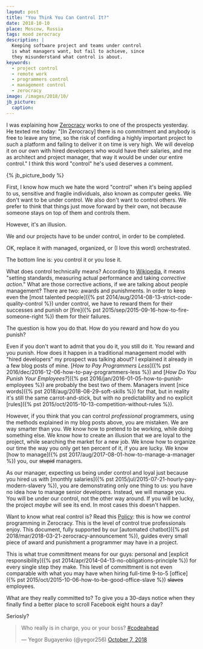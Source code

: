 ```yaml
---
layout: post
title: "You Think You Can Control It?"
date: 2018-10-10
place: Moscow, Russia
tags: mood zerocracy
description: |
  Keeping software project and teams under control
  is what managers want, but fail to achieve, since
  they misunderstand what control is about.
keywords:
  - project control
  - remote work
  - programmers control
  - management control
  - zerocracy
image: /images/2018/10/
jb_picture:
  caption:
---
```


I was explaining how [Zerocracy](https://www.zerocracy.com) works to one of the prospects
yesterday. He texted me today:
"[In Zerocracy] there is no commitment and anybody is free to leave any time,
so the risk of confiding a highly important project to such
a platform and failing to deliver it on time is very high.
We will develop it on our own with hired developers who
would have their salaries, and me as architect and project manager,
that way it would be under our entire control." I think this word "control"
he's used deserves a comment.

<!--more-->

{% jb_picture_body %}

First, I know how much we hate the word "control" when it's being applied to
us, sensitive and fragile individuals, also known as computer geeks. We don't
want to be under control. We also don't want to control others. We prefer
to think that things just move forward by their own, not because someone
stays on top of them and controls them.

However, it's an illusion.

We and our projects have to be under control, in order to be completed.

OK, replace it with managed, organized, or (I love this word) orchestrated.

The bottom line is: you control it or you lose it.

What does control technically means? According to
[Wikipedia](https://en.wikipedia.org/wiki/Control_%28management%29),
it means "setting standards, measuring actual performance and taking _corrective action_."
What are those corrective actions, if we are talking about people management?
There are two: awards and punishments. In order to keep even the
[most talented people]({% pst 2014/aug/2014-08-13-strict-code-quality-control %})
under control, we have to reward them for their successes and
punish or [fire]({% pst 2015/sep/2015-09-16-how-to-fire-someone-right %})
them for their failures.

The question is how you do that. How do you reward and how do you punish?

Even if you don't want to admit that you do it, you still do it. You reward
and you punish. How does it happen in a traditional management model with
"hired developers" my prospect was talking about? I explained it already
in a few blog posts of mine. [_How to Pay Programmers Less_]({% pst 2016/dec/2016-12-06-how-to-pay-programmers-less %})
and [_How Do You Punish Your Employees?_]({% pst 2016/jan/2016-01-05-how-to-punish-employees %})
are probably the best two of them. Managers invent [nice words]({% pst 2018/aug/2018-08-29-soft-skills %})
for that, but in reality it's still the same carrot-and-stick, but with no predictability and
no explicit [rules]({% pst 2015/oct/2015-10-13-competition-without-rules %}).

However, if you think that you can control _professional_ programmers,
using the methods explained in my blog posts above, you are mistaken.
We are way smarter than you. We know how to pretend to be working, while
doing something else. We know how to create an illusion that we are loyal
to the project, while searching the market for a new job. We know how to
organize our time the way you only get ten percent of it, if you are lucky. We know
[how to manage]({% pst 2017/aug/2017-08-01-how-to-manage-a-manager %}) you,
our <del>stupid</del> managers.

As our manager, expecting us being under control and loyal just because you hired us with
[monthly salaries]({% pst 2015/jul/2015-07-21-hourly-pay-modern-slavery %}),
you are demonstrating only one thing to us:
you have no idea how to manage senior developers. Instead, we will manage you.
You will be under our control, not the other way around.
If you will be lucky, the project _maybe_ will see its end.
In most cases this doesn't happen.

Want to know what real control is? Read this [Policy](https://www.zerocracy.com/policy.html):
this is how we _control_ programming in Zerocracy. This is the level of
control true professionals enjoy. This document, fully supported by our
[automated chatbot]({% pst 2018/mar/2018-03-21-zerocracy-announcement %}),
guides every small piece of award and punishment a programmer may have in a project.

This is what true committment means for our guys: personal and
[explicit responsibility]({% pst 2014/apr/2014-04-13-no-obligations-principle %}) for
every single step they make. This level of committment is not even comparable
with what you may have when hiring full-time 9-to-5
[office]({% pst 2015/oct/2015-10-06-how-to-be-good-office-slave %}) <del>slaves</del> employees.

What are they really committed to? To give you a 30-days notice when they
finally find a better place to scroll Facebook eight hours a day?

Seriosly?

<blockquote class="twitter-tweet" data-lang="en"><p lang="en" dir="ltr">Who really is in charge, you or your boss? <a href="https://twitter.com/hashtag/codeahead?src=hash&amp;ref_src=twsrc%5Etfw">#codeahead</a></p>&mdash; Yegor Bugayenko (@yegor256) <a href="https://twitter.com/yegor256/status/1048824708068777984?ref_src=twsrc%5Etfw">October 7, 2018</a></blockquote>
<script async src="https://platform.twitter.com/widgets.js" charset="utf-8"></script>
